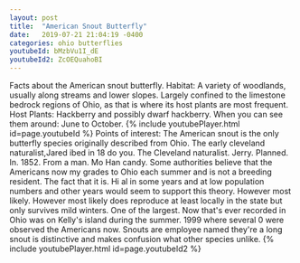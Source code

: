 ```yaml
---
layout: post
title:  "American Snout Butterfly"
date:   2019-07-21 21:04:19 -0400
categories: ohio butterflies
youtubeId: bMzbVu1I_dE
youtubeId2: ZcOEQuahoBI 
---
```

Facts about the American snout butterfly. Habitat: A variety of woodlands, usually along streams and lower slopes. Largely confined to the limestone bedrock regions of Ohio, as that is where its host plants are most frequent. Host Plants: Hackberry and possibly dwarf hackberry. When you can see them around: June to October.
{% include youtubePlayer.html id=page.youtubeId %}
 Points of interest: The American snout is the only butterfly species originally described from Ohio. The early cleveland naturalist,Jared ibed in 18 do you. The Cleveland naturalist. Jerry. Planned. In. 1852. From a man. Mo Han candy. Some authorities believe that the Americans now my grades to Ohio each summer and is not a breeding resident. The fact that it is. Hi al in some years and at low population numbers and other years would seem to support this theory. However most likely. However most likely does reproduce at least locally in the state but only survives mild winters. One of the largest. Now that's ever recorded in Ohio was on Kelly's island during the summer. 1999 where several 0 were observed the Americans now. Snouts are employee named they're a long snout is distinctive and makes confusion what other species unlike.
{% include youtubePlayer.html id=page.youtubeId2 %}
      
